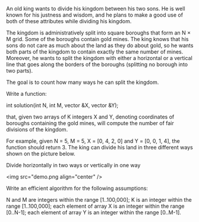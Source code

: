 An old king wants to divide his kingdom between his two sons. He is well known for his justness and wisdom, and he plans to make a good use of both of these attributes while dividing his kingdom.

The kingdom is administratively split into square boroughs that form an N × M grid. Some of the boroughs contain gold mines. The king knows that his sons do not care as much about the land as they do about gold, so he wants both parts of the kingdom to contain exactly the same number of mines. Moreover, he wants to split the kingdom with either a horizontal or a vertical line that goes along the borders of the boroughs (splitting no borough into two parts).

The goal is to count how many ways he can split the kingdom.

Write a function:

int solution(int N, int M, vector<int> &X, vector<int> &Y);

that, given two arrays of K integers X and Y, denoting coordinates of boroughs containing the gold mines, will compute the number of fair divisions of the kingdom.

For example, given N = 5, M = 5, X = [0, 4, 2, 0] and Y = [0, 0, 1, 4], the function should return 3. The king can divide his land in three different ways shown on the picture below.

Divide horizontally in two ways or vertically in one way
  
  
<img src="demo.png align="center" />
                                 
Write an efficient algorithm for the following assumptions:

N and M are integers within the range [1..100,000];
K is an integer within the range [1..100,000];
each element of array X is an integer within the range [0..N-1];
each element of array Y is an integer within the range [0..M-1].
